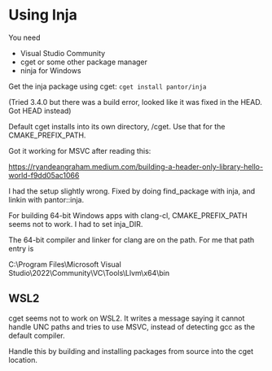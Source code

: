 # Using Inja

You need
- Visual Studio Community
- cget or some other package manager
- ninja for Windows

Get the inja package using cget: `cget install pantor/inja`

(Tried 3.4.0 but there was a build error, looked like it was fixed in the HEAD. Got HEAD instead)

Default cget installs into its own directory, <userdir>/cget. Use that for
the CMAKE_PREFIX_PATH.

Got it working for MSVC after reading this:

https://ryandeangraham.medium.com/building-a-header-only-library-hello-world-f9dd05ac1066

I had the setup slightly wrong. Fixed by doing find_package with inja, and linkin with pantor::inja.

For building 64-bit Windows apps with clang-cl, CMAKE_PREFIX_PATH seems not to work.
I had to set inja_DIR.

The 64-bit compiler and linker for clang are on the path.
For me that path entry is

C:\Program Files\Microsoft Visual Studio\2022\Community\VC\Tools\Llvm\x64\bin

## WSL2

cget seems not to work on WSL2. It writes a message saying it cannot handle UNC paths
and tries to use MSVC, instead of detecting gcc as the default compiler.

Handle this by building and installing packages from source into the cget location.
